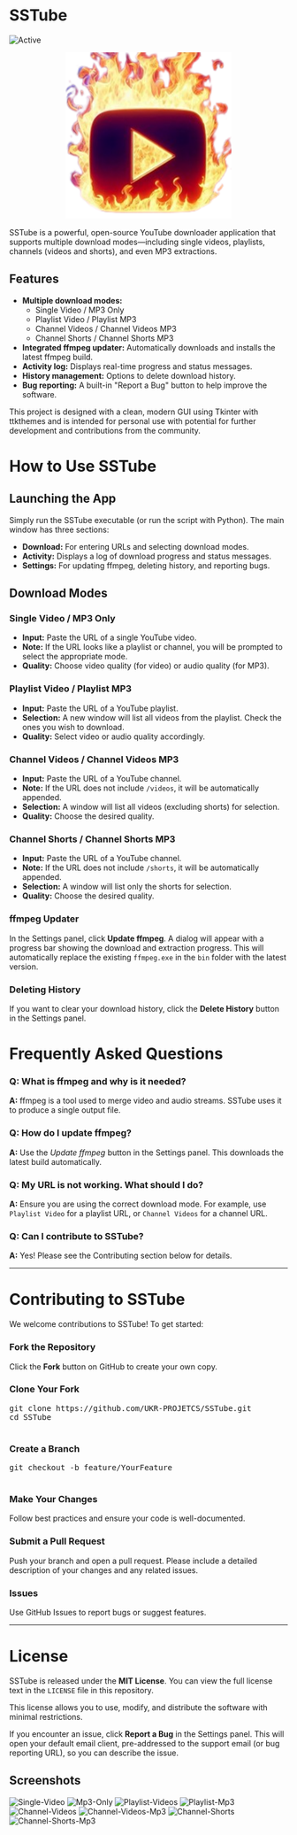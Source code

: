 # SSTube
![Active](https://img.shields.io/badge/status-active-47c219.svg)

<p align="center">
    <img src="Favicon.png" width="300" height="300" alt="Icon" />
</p>
  <p>
    SSTube is a powerful, open-source YouTube downloader application that supports multiple download modes—including single videos, playlists, channels (videos and shorts), and even MP3 extractions.
  </p>
  
  <h2>Features</h2>
  <ul>
    <li>
      <strong>Multiple download modes:</strong>
      <ul>
        <li>Single Video / MP3 Only</li>
        <li>Playlist Video / Playlist MP3</li>
        <li>Channel Videos / Channel Videos MP3</li>
        <li>Channel Shorts / Channel Shorts MP3</li>
      </ul>
    </li>
    <li>
      <strong>Integrated ffmpeg updater:</strong> Automatically downloads and installs the latest ffmpeg build.
    </li>
    <li>
      <strong>Activity log:</strong> Displays real-time progress and status messages.
    </li>
    <li>
      <strong>History management:</strong> Options to delete download history.
    </li>
    <li>
      <strong>Bug reporting:</strong> A built-in "Report a Bug" button to help improve the software.
    </li>
  </ul>
  
  <p>
    This project is designed with a clean, modern GUI using Tkinter with ttkthemes and is intended for personal use with potential for further development and contributions from the community.
  </p>
</body>
</html>


  <h1>How to Use SSTube</h1>
  
  <h2>Launching the App</h2>
  <p>Simply run the SSTube executable (or run the script with Python). The main window has three sections:</p>
  <ul>
    <li><strong>Download:</strong> For entering URLs and selecting download modes.</li>
    <li><strong>Activity:</strong> Displays a log of download progress and status messages.</li>
    <li><strong>Settings:</strong> For updating ffmpeg, deleting history, and reporting bugs.</li>
  </ul>

  <h2>Download Modes</h2>
  
  <h3>Single Video / MP3 Only</h3>
  <ul>
    <li><strong>Input:</strong> Paste the URL of a single YouTube video.</li>
    <li><strong>Note:</strong> If the URL looks like a playlist or channel, you will be prompted to select the appropriate mode.</li>
    <li><strong>Quality:</strong> Choose video quality (for video) or audio quality (for MP3).</li>
  </ul>
  
  <h3>Playlist Video / Playlist MP3</h3>
  <ul>
    <li><strong>Input:</strong> Paste the URL of a YouTube playlist.</li>
    <li><strong>Selection:</strong> A new window will list all videos from the playlist. Check the ones you wish to download.</li>
    <li><strong>Quality:</strong> Select video or audio quality accordingly.</li>
  </ul>
  
  <h3>Channel Videos / Channel Videos MP3</h3>
  <ul>
    <li><strong>Input:</strong> Paste the URL of a YouTube channel.</li>
    <li><strong>Note:</strong> If the URL does not include <code>/videos</code>, it will be automatically appended.</li>
    <li><strong>Selection:</strong> A window will list all videos (excluding shorts) for selection.</li>
    <li><strong>Quality:</strong> Choose the desired quality.</li>
  </ul>
  
  <h3>Channel Shorts / Channel Shorts MP3</h3>
  <ul>
    <li><strong>Input:</strong> Paste the URL of a YouTube channel.</li>
    <li><strong>Note:</strong> If the URL does not include <code>/shorts</code>, it will be automatically appended.</li>
    <li><strong>Selection:</strong> A window will list only the shorts for selection.</li>
    <li><strong>Quality:</strong> Choose the desired quality.</li>
  </ul>
  
  <h3>ffmpeg Updater</h3>
  <p>In the Settings panel, click <strong>Update ffmpeg</strong>. A dialog will appear with a progress bar showing the download and extraction progress. This will automatically replace the existing <code>ffmpeg.exe</code> in the <code>bin</code> folder with the latest version.</p>
  
  <h3>Deleting History</h3>
  <p>If you want to clear your download history, click the <strong>Delete History</strong> button in the Settings panel.</p>
  

  <h1>Frequently Asked Questions</h1>
  
  <h3>Q: What is ffmpeg and why is it needed?</h3>
  <p><strong>A:</strong> ffmpeg is a tool used to merge video and audio streams. SSTube uses it to produce a single output file.</p>
  
  <h3>Q: How do I update ffmpeg?</h3>
  <p><strong>A:</strong> Use the <em>Update ffmpeg</em> button in the Settings panel. This downloads the latest build automatically.</p>
  
  <h3>Q: My URL is not working. What should I do?</h3>
  <p><strong>A:</strong> Ensure you are using the correct download mode. For example, use <code>Playlist Video</code> for a playlist URL, or <code>Channel Videos</code> for a channel URL.</p>
  
  <h3>Q: Can I contribute to SSTube?</h3>
  <p><strong>A:</strong> Yes! Please see the Contributing section below for details.</p>
  
  <hr>
  
  <h1>Contributing to SSTube</h1>
  <p>We welcome contributions to SSTube! To get started:</p>
  
  <h3>Fork the Repository</h3>
  <p>Click the <strong>Fork</strong> button on GitHub to create your own copy.</p>
  
  <h3>Clone Your Fork</h3>
  <pre>
git clone https://github.com/UKR-PROJETCS/SSTube.git
cd SSTube
  </pre>
  
  <h3>Create a Branch</h3>
  <pre>
git checkout -b feature/YourFeature
  </pre>
  
  <h3>Make Your Changes</h3>
  <p>Follow best practices and ensure your code is well-documented.</p>
  
  <h3>Submit a Pull Request</h3>
  <p>Push your branch and open a pull request. Please include a detailed description of your changes and any related issues.</p>
  
  <h3>Issues</h3>
  <p>Use GitHub Issues to report bugs or suggest features.</p>
  
  <hr>
  
  <h1>License</h1>
  <p>SSTube is released under the <strong>MIT License</strong>. You can view the full license text in the <code>LICENSE</code> file in this repository.</p>
  <p>This license allows you to use, modify, and distribute the software with minimal restrictions.</p>
  
</body>
</html>

  <p>If you encounter an issue, click <strong>Report a Bug</strong> in the Settings panel. This will open your default email client, pre-addressed to the support email (or bug reporting URL), so you can describe the issue.</p>
</body>
</html>

## Screenshots
![Single-Video](.screenshots/Single-Video.png)
![Mp3-Only](.screenshots/Mp3-Only.png)
![Playlist-Videos](.screenshots/Playlist-Videos.png)
![Playlist-Mp3](.screenshots/Playlist-Mp3.png)
![Channel-Videos](.screenshots/Channel-Videos.png)
![Channel-Videos-Mp3](.screenshots/Channel-Videos-Mp3.png)
![Channel-Shorts](.screenshots/Channel-Shorts.png)
![Channel-Shorts-Mp3](.screenshots/Channel-Shorts-Mp3.png)


